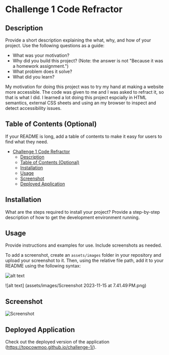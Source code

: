 # Challenge 1 Code Refractor

## Description

Provide a short description explaining the what, why, and how of your project. Use the following questions as a guide:

- What was your motivation?
- Why did you build this project? (Note: the answer is not "Because it was a homework assignment.")
- What problem does it solve?
- What did you learn?

My motivation for doing this project was to try my hand at making a website more accessible. The code was given to me and I was asked to refract it, so that is what I did. I learned a lot doing this project espcially in HTML semantics, external CSS sheets and using an my browser to inspect and detect accessibility issues. 

## Table of Contents (Optional)

If your README is long, add a table of contents to make it easy for users to find what they need.

- [Challenge 1 Code Refractor](#challenge-1-code-refractor)
  - [Description](#description)
  - [Table of Contents (Optional)](#table-of-contents-optional)
  - [Installation](#installation)
  - [Usage](#usage)
  - [Screenshot](#screenshot)
  - [Deployed Application](#deployed-application)

## Installation

What are the steps required to install your project? Provide a step-by-step description of how to get the development environment running.

## Usage

Provide instructions and examples for use. Include screenshots as needed.

To add a screenshot, create an `assets/images` folder in your repository and upload your screenshot to it. Then, using the relative file path, add it to your README using the following syntax:

![alt text](assets/images/screenshot.png)

![alt text] (assets/images/Screenshot 2023-11-15 at 7.41.49 PM.png)



## Screenshot

![Screenshot](https://github.com/topcowmoo/challenge-1/assets/149528212/8927b094-a4c3-477b-b4ee-1fa04e89fd14)


## Deployed Application

Check out the deployed version of the application (https://topcowmoo.github.io/challenge-1/).
